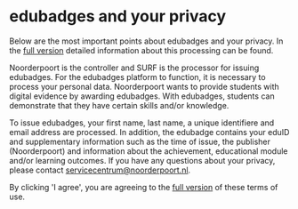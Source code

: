 # edubadges and your privacy

Below are the most important points about edubadges and your privacy. In the [full version](https://raw.githubusercontent.com/edubadges/privacy/master/mbo/noorderpoort/edubadges-formal-text-en.md) detailed information about this processing can be found.

Noorderpoort is the controller and SURF is the processor for issuing edubadges. For the edubadges platform to function, it is necessary to process your personal data. Noorderpoort wants to provide students with digital evidence by awarding edubadges. With edubadges, students can demonstrate that they have certain skills and/or knowledge.

To issue edubadges, your first name, last name, a unique identifiere and email address are processed. In addition, the edubadge contains your eduID and supplementary information such as the time of issue, the publisher (Noorderpoort) and information about the achievement, educational module and/or learning outcomes. If you have any questions about your privacy, please contact [servicecentrum@noorderpoort.nl](mailto:servicecentrum@noorderpoort.nl). 

By clicking 'I agree', you are agreeing to the [full version](https://raw.githubusercontent.com/edubadges/privacy/master/mbo/noorderpoort/edubadges-formal-text-en.md) of these terms of use.
